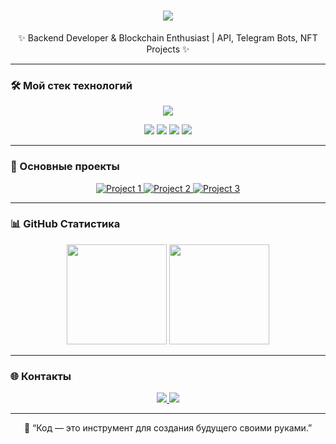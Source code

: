 <!-- 🔥 Эффектный профиль Akruel с анимированной активностью -->
<div align="center">

<h1>
  <img src="https://readme-typing-svg.herokuapp.com?font=Fira+Code&size=28&duration=3000&pause=800&color=00F5FF&center=true&vCenter=true&width=700&lines=👋+Привет,+я+Akruel!;💻+Junior+Backend+Developer;🚀+Python+%7C+JS+%7C+C%23+%7C+NFT+%7C+Web3" />
</h1>

<p align="center">
✨ Backend Developer & Blockchain Enthusiast | API, Telegram Bots, NFT Projects ✨
</p>

</div>

---

### 🛠️ Мой стек технологий
<div align="center">
  <img src="https://skillicons.dev/icons?i=python,fastapi,aiogram,js,cs,dotnet,postgresql,sqlite,git,docker,linux,vscode&theme=dark" />
</div>

<p align="center">
  <img src="https://img.shields.io/badge/-Backend-blueviolet?style=for-the-badge" />
  <img src="https://img.shields.io/badge/-API%20Development-success?style=for-the-badge" />
  <img src="https://img.shields.io/badge/-Blockchain-orange?style=for-the-badge" />
  <img src="https://img.shields.io/badge/-NFTs-ff69b4?style=for-the-badge" />
</p>

---

### 💼 Основные проекты
<p align="center">
  <a href="#">
    <img src="https://img.shields.io/badge/Project-Coming%20Soon-7289DA?style=for-the-badge&logo=github" alt="Project 1" />
  </a>
  <a href="#">
    <img src="https://img.shields.io/badge/Project-Coming%20Soon-1ABC9C?style=for-the-badge&logo=github" alt="Project 2" />
  </a>
  <a href="#">
    <img src="https://img.shields.io/badge/Project-Coming%20Soon-FE6B02?style=for-the-badge&logo=github" alt="Project 3" />
  </a>
</p>

---

### 📊 GitHub Статистика
<p align="center">
  <img height="160" src="https://github-readme-stats.vercel.app/api?username=Akruel&show_icons=true&theme=tokyonight&hide_border=true" />
  <img height="160" src="https://github-readme-stats.vercel.app/api/top-langs/?username=Akruel&layout=compact&theme=tokyonight&hide_border=true" />
</p>

---


### 🌐 Контакты
<p align="center">
  <a href="mailto:tecca5864@gmail.com">
    <img src="https://img.shields.io/badge/Gmail-D14836?style=for-the-badge&logo=gmail&logoColor=white" />
  </a>
  <a href="https://t.me/Akruel1">
    <img src="https://img.shields.io/badge/Telegram-2CA5E0?style=for-the-badge&logo=telegram&logoColor=white" />
  </a>
</p>

---

<p align="center">
💬 “Код — это инструмент для создания будущего своими руками.”
</p>
